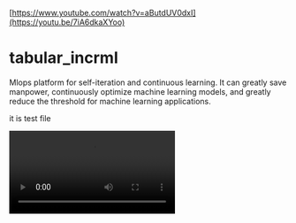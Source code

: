 [https://www.youtube.com/watch?v=aButdUV0dxI](https://youtu.be/7iA6dkaXYoo)
# tabular_incrml
Mlops platform for self-iteration and continuous learning. It can greatly save manpower, continuously optimize machine learning models, and greatly reduce the threshold for machine learning applications.

it is test file

<video src="E:video\bandicam 2022-08-13 21-44-36-596.mp4"></video>
